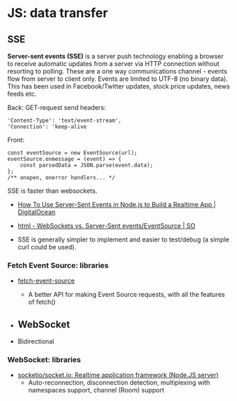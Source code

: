 # JS: data transfer

## SSE

**Server-sent events (SSE)** is a server push
technology enabling a browser to receive automatic updates from a server via HTTP connection without resorting to polling. These are a one way communications channel - events flow from server to client only. Events are limited to UTF-8 (no binary data). This has been used in Facebook/Twitter updates, stock price updates, news feeds etc.

Back: GET-request send headers:
```
'Content-Type': 'text/event-stream',
'Connection': 'keep-alive
```

Front:

```
const eventSource = new EventSource(url);
eventSource.onmessage = (event) => {
	const parsedData = JSON.parse(event.data);
};
/** onopen, onerror handlers... */
```

SSE is faster than websockets.

- [How To Use Server-Sent Events in Node.js to Build a Realtime App | DigitalOcean](https://www.digitalocean.com/community/tutorials/nodejs-server-sent-events-build-realtime-app?utm_source=pocket_reader)

- [html - WebSockets vs. Server-Sent events/EventSource | SO](https://stackoverflow.com/questions/5195452/websockets-vs-server-sent-events-eventsource/75010024#75010024)
- SSE is generally simpler to implement and easier to test/debug (a simple curl could be used).

### Fetch Event Source: libraries

- [fetch-event-source](https://github.com/Azure/fetch-event-source)
	- A better API for making Event Source requests, with all the features of fetch()

- ## WebSocket

- Bidirectional

### WebSocket: libraries

- [socketio/socket.io: Realtime application framework (Node.JS server)](https://github.com/socketio/socket.io)
	- Auto-reconnection, disconnection detection, multiplexing with namespaces support, channel (Room) support